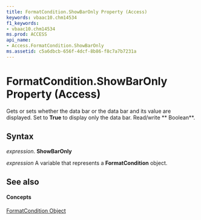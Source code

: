 ```yaml
---
title: FormatCondition.ShowBarOnly Property (Access)
keywords: vbaac10.chm14534
f1_keywords:
- vbaac10.chm14534
ms.prod: ACCESS
api_name:
- Access.FormatCondition.ShowBarOnly
ms.assetid: c5a6dbcb-656f-4dcf-8b86-f8c7a7b7231a
---
```



# FormatCondition.ShowBarOnly Property (Access)

Gets or sets whether the data bar or the data bar and its value are displayed. Set to  **True** to display only the data bar. Read/write ** Boolean**.


## Syntax

 _expression_. **ShowBarOnly**

 _expression_ A variable that represents a **FormatCondition** object.


## See also


#### Concepts


[FormatCondition Object](formatcondition-object-access.md)

